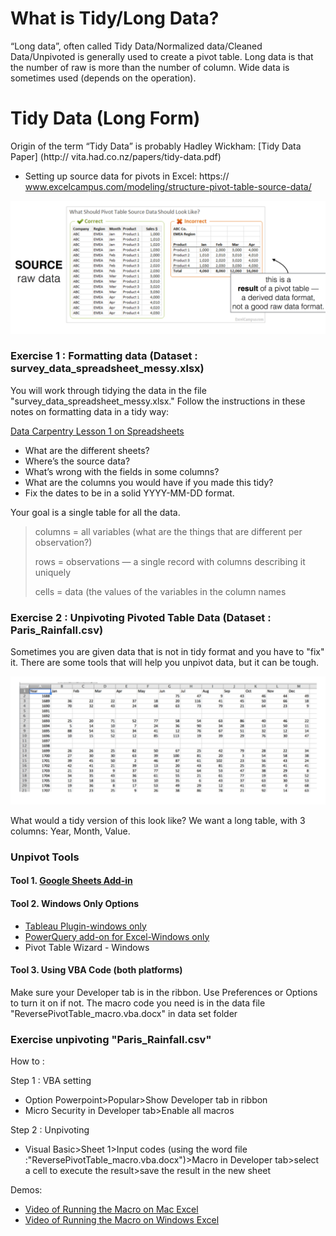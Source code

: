 # What is Tidy/Long Data?
“Long data”, often called Tidy Data/Normalized data/Cleaned Data/Unpivoted is generally used to create a pivot table. Long data is that the number of raw is more than the number of column. Wide data is sometimes used (depends on the operation). 


# Tidy Data (Long Form)

Origin of the term “Tidy Data” is probably Hadley Wickham: [Tidy Data Paper] (http:// vita.had.co.nz/papers/tidy-data.pdf)

* Setting up source data for pivots in Excel: https:// www.excelcampus.com/modeling/structure-pivot-table-source-data/

<img src="images/pivot ar20.png">

### Exercise 1 : Formatting data (Dataset : survey_data_spreadsheet_messy.xlsx)

You will work through tidying the data in the file "survey_data_spreadsheet_messy.xlsx."  Follow the instructions in these notes on formatting data in a tidy way:

[Data Carpentry Lesson 1 on Spreadsheets](http://www.datacarpentry.org/spreadsheet-ecology-lesson/01-format-data/)

* What are the different sheets?
* Where’s the source data?
* What’s wrong with the fields in some columns?
* What are the columns you would have if you made this tidy?
* Fix the dates to be in a solid YYYY-MM-DD format.

Your goal is a single table for all the data.

 > columns = all variables (what are the things that are different per observation?)
 >
 > rows = observations — a single record with columns describing it uniquely
 >
 > cells = data (the values of the variables in the column names

### Exercise 2 : Unpivoting Pivoted Table Data (Dataset : Paris_Rainfall.csv)

Sometimes you are given data that is not in tidy format and you have to "fix" it.  There are some tools that will help you unpivot data, but it can be tough.

<img src="images/pivot ar21.png">

What would a tidy version of this look like?  We want a long table, with 3 columns: Year, Month, Value.

### Unpivot Tools

#### Tool 1. [Google Sheets Add-in](https://stevebennett.me/2015/01/06/normalize-cross-tabs-for-tableau-a-google-sheets-script/)
#### Tool 2. Windows Only Options
* [Tableau Plugin-windows only](http://kb.tableau.com/articles/knowledgebase/addin-reshaping-data-excel?lang=en-us)
* [PowerQuery add-on for Excel-Windows only](https://www.microsoft.com/en-us/download/details.aspx?id=39379)
* Pivot Table Wizard - Windows

#### Tool 3. Using VBA Code (both platforms)

Make sure your Developer tab is in the ribbon.  Use Preferences or Options to turn it on if not.
The macro code you need is in the data file "ReversePivotTable_macro.vba.docx" in data set folder

### Exercise unpivoting "Paris_Rainfall.csv" 

How to :

Step 1 : VBA setting 
* Option Powerpoint>Popular>Show Developer tab in ribbon
* Micro Security in Developer tab>Enable all macros

Step 2 : Unpivoting
* Visual Basic>Sheet 1>Input codes (using the word file :"ReversePivotTable_macro.vba.docx")>Macro in Developer tab>select a cell to execute the result>save the result in the new sheet

Demos:
* [Video of Running the Macro on Mac Excel](https://youtu.be/dpnIwhmmbLA)
* [Video of Running the Macro on Windows Excel](https://youtu.be/D10U0I9dh50)
